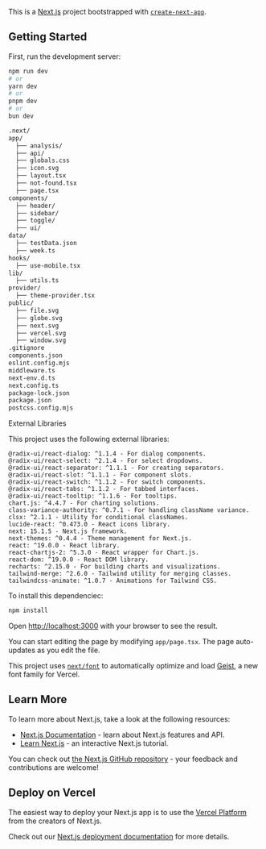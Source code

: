 This is a [Next.js](https://nextjs.org) project bootstrapped with [`create-next-app`](https://nextjs.org/docs/app/api-reference/cli/create-next-app).

## Getting Started

First, run the development server:

```bash
npm run dev
# or
yarn dev
# or
pnpm dev
# or
bun dev
```
```bash
.next/
app/
  ├── analysis/
  ├── api/
  ├── globals.css
  ├── icon.svg
  ├── layout.tsx
  ├── not-found.tsx
  ├── page.tsx
components/
  ├── header/
  ├── sidebar/
  ├── toggle/
  ├── ui/
data/
  ├── testData.json
  ├── week.ts
hooks/
  ├── use-mobile.tsx
lib/
  ├── utils.ts
provider/
  ├── theme-provider.tsx
public/
  ├── file.svg
  ├── globe.svg
  ├── next.svg
  ├── vercel.svg
  ├── window.svg
.gitignore
components.json
eslint.config.mjs
middleware.ts
next-env.d.ts
next.config.ts
package-lock.json
package.json
postcss.config.mjs
```
External Libraries

This project uses the following external libraries:

    @radix-ui/react-dialog: ^1.1.4 - For dialog components.
    @radix-ui/react-select: ^2.1.4 - For select dropdowns.
    @radix-ui/react-separator: ^1.1.1 - For creating separators.
    @radix-ui/react-slot: ^1.1.1 - For component slots.
    @radix-ui/react-switch: ^1.1.2 - For switch components.
    @radix-ui/react-tabs: ^1.1.2 - For tabbed interfaces.
    @radix-ui/react-tooltip: ^1.1.6 - For tooltips.
    chart.js: ^4.4.7 - For charting solutions.
    class-variance-authority: ^0.7.1 - For handling className variance.
    clsx: ^2.1.1 - Utility for conditional classNames.
    lucide-react: ^0.473.0 - React icons library.
    next: 15.1.5 - Next.js framework.
    next-themes: ^0.4.4 - Theme management for Next.js.
    react: ^19.0.0 - React library.
    react-chartjs-2: ^5.3.0 - React wrapper for Chart.js.
    react-dom: ^19.0.0 - React DOM library.
    recharts: ^2.15.0 - For building charts and visualizations.
    tailwind-merge: ^2.6.0 - Tailwind utility for merging classes.
    tailwindcss-animate: ^1.0.7 - Animations for Tailwind CSS.

To install this dependenciec:
```bash
npm install
```

Open [http://localhost:3000](http://localhost:3000) with your browser to see the result.

You can start editing the page by modifying `app/page.tsx`. The page auto-updates as you edit the file.

This project uses [`next/font`](https://nextjs.org/docs/app/building-your-application/optimizing/fonts) to automatically optimize and load [Geist](https://vercel.com/font), a new font family for Vercel.

## Learn More

To learn more about Next.js, take a look at the following resources:

- [Next.js Documentation](https://nextjs.org/docs) - learn about Next.js features and API.
- [Learn Next.js](https://nextjs.org/learn) - an interactive Next.js tutorial.

You can check out [the Next.js GitHub repository](https://github.com/vercel/next.js) - your feedback and contributions are welcome!

## Deploy on Vercel

The easiest way to deploy your Next.js app is to use the [Vercel Platform](https://vercel.com/new?utm_medium=default-template&filter=next.js&utm_source=create-next-app&utm_campaign=create-next-app-readme) from the creators of Next.js.

Check out our [Next.js deployment documentation](https://nextjs.org/docs/app/building-your-application/deploying) for more details.
